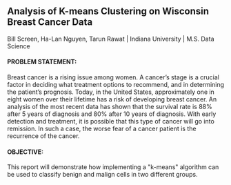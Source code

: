 ## Analysis of K-means Clustering on Wisconsin Breast Cancer Data

Bill Screen, Ha-Lan Nguyen, Tarun Rawat | Indiana University | M.S. Data Science

#### PROBLEM STATEMENT: 
Breast cancer is a rising issue among women. A cancer’s stage is a crucial factor in deciding what treatment options to recommend, and in determining the patient’s prognosis. Today, in the United States, approximately one in eight women over their lifetime has a risk of developing breast cancer. An analysis of the most recent data has shown that the survival rate is 88% after 5 years of diagnosis and 80% after 10 years of diagnosis. With early detection and treatment, it is possible that this type of cancer will go into remission. In such a case, the worse fear of a cancer patient is the recurrence of the cancer.

#### OBJECTIVE: 
This report will demonstrate how implementing a "k-means" algorithm can be used to classify benign and malign cells in two different groups.
